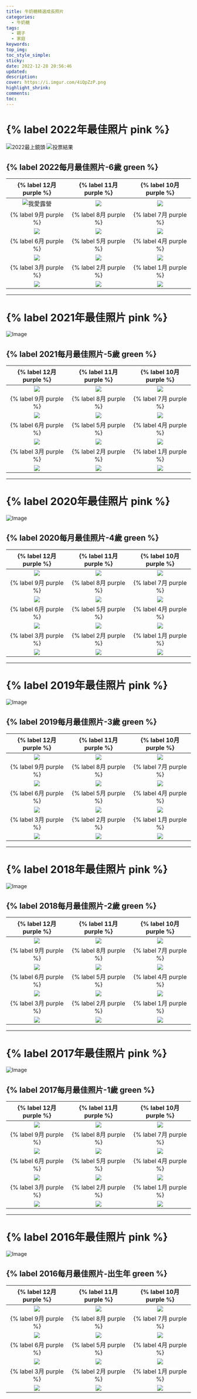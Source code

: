 ```yaml
---
title: 牛奶糖精選成長照片
categories:
  - 牛奶糖
tags:
  - 親子
  - 家庭
keywords:
top_img:
toc_style_simple: 
sticky: 
date: 2022-12-28 20:56:46
updated:
description:
cover: https://i.imgur.com/4iQpZzP.png
highlight_shrink:
comments:
toc:
---
```


# {% label 2022年最佳照片 pink %}

![2022最上鏡頭](https://i.imgur.com/2O2rpdn.png)
![投票結果](https://i.imgur.com/xeie3FO.png)

## {% label 2022每月最佳照片-6歲 green %}

<style>
table th:first-of-type {
    width: 33%;
}
table th:nth-of-type(2) {
    width: 33%;
}
table th:nth-of-type(3) {
    width: 33%;
}
</style>

| {% label 12月 purple %} | {% label 11月 purple %} | {% label 10月 purple %} |
| :---: | :---: | :---: |
| ![我愛露營](https://lh3.googleusercontent.com/Kd40cZwn7jXOuL0fuegIP7-hh-92t6MwJTRIjwTPt6f4REkR-GaaZMgjMTZ-UxyNAiFuLs8c0bmJkSvL86xhcF9VZrfruMLmZrGVUUDrp8spbZAXWGgS-zUizX5GEVmeOnGgzkeA5WI=w1920-h1080) | ![](https://lh3.googleusercontent.com/5xuYUS5E1epOhqmU7dPErrSKqyvg5APqqBcmt0el8zd54N01m4JEKjL2DjtJIrmT52QmxCgKTRXpZzQPlHckI8sHiBpQH-SVlFXdPy-BhiiK0eAoFm-ChSqua6aFViBzjsxRpDssz3A=w1920-h1080) | ![](https://lh3.googleusercontent.com/HPLShnAJB4lOCn-KEZ47gnFvLuuYz2XDH3g1mlIUg0n6AHos6fAy9Ybe5Uhdyi6PR7zrBSzXCoGoL9erzNt8jiMszUoZAHqg4GHcOtdjAfAdAJ1xpX5ktG0WHQBtPmQk72WutDgVEVc=w1920-h1080) |
| {% label 9月 purple %} | {% label 8月 purple %} | {% label 7月 purple %} |
| ![](https://lh3.googleusercontent.com/exC484Yy1wiqU5zFPZArIaR3Vw-sLC8bvESPoUWSh7ehX0Ybg1pGsH3_AbAV8P_1PN4_Y-FjSzlAs6mHq1WToME77O3cbX1GFMHzOtwaC29U-SnYB6gLWNO1b-t-ogVkNbsQkqp3zYI=w1920-h1080) | ![](https://lh3.googleusercontent.com/u3kPsRhliE9BkcKnROlxo_1ynRkEcRPzlc9Wlk1P0eQ4mjezLd1tnzrWHgviL4d2OvAn0l3hUtedEEhgsLcRKQhIbZW1qaM2DbdLSnd4JHWDVzEjmU6KzPDLgc9HDySiXwj9d6PxqIw=w1920-h1080) | ![](https://lh3.googleusercontent.com/4cA8GeyQeAlwb1urHK5HiDgcbDlDzEdursRhCKXkd_zxKSy28sQbjuuChxofCqTdMN9Np27XHFP2owRQ4sf8IK-CtXK_iWLttfS-mQ7tXwvI8jq85sWlIvwqblKqA5M5UoM0blZbCCc=w1920-h1080) |
| {% label 6月 purple %} | {% label 5月 purple %} | {% label 4月 purple %} |
| ![](https://lh3.googleusercontent.com/mVg2Ocjn2nR8PARiF9SNM4lP9ROU6q4-UqlzM4HRTetN9P39iI6Y6mWCmuXM1VrqBcYdT4WsfB9nN0QW6aLKDPP15LXW6yGddwrlCloDHWX0-GRlChSprWyPad8nMk-xi1_u2wbdC3Q=w1920-h1080) | ![](https://lh3.googleusercontent.com/q4aTubOIKVF6laOHSPBWfO8qPvFovekpscBsvU7-yTPs9xjjqogUg-mTz0obLymNGojfrcpFJEpYO4hNEYUvWHsSaql8V09m8qNNQknaU3hc0PBO3ZI9F3k1pP28iTd2DhDlFuhnGZ8=w1920-h1080) | ![](https://lh3.googleusercontent.com/P9rJYNQ2Xu10yy8pAbZGwepcaXhLsKt2S6c8FMxGjVA-RLry9sV7mkweluhTM1TLUsAXjiYBJUj_GG9tHMivAFYDfXK49DqL5Qy4_zEUfe69D94ETRNMU9ECR7cpC0tAPGOXVwaph58=w1920-h1080) |
| {% label 3月 purple %} | {% label 2月 purple %} | {% label 1月 purple %} |
| ![](https://lh3.googleusercontent.com/k833MLCB7jTPfz2Y29d9s025u5-9T0OFc4IYlI8aTD4ebFnVBWTd4dJtjN6qr_rT2qCJ6T8FtR3R72TfexJaKIXPcO2iAPM1mwwKxIKxnimnjjKKOMHR_AcfgfvssDP0u_qBhTt2lE0=w1920-h1080) | ![](https://lh3.googleusercontent.com/BUdhTKxDpp2NU-2xH40a_1WaYcEOG6VQncjWP_9FHPRVQsDVUyBtOhCXHyLYjnnpcr5czHIOZajq2ltvXrMuDYkcp0_dSkrxnnx6h1hIgw7ZptlgXSWfxef46hcC-IHv_TBMTdHiejQ=w1920-h1080) | ![](https://lh3.googleusercontent.com/yOwH95LXDSISvbWW-EdGHcmVnjPqHzkc12dAG3dvgux3oWlq8DzQeX0FrGynGNrWFgvn8jfNDsZKFRHSRx8JvkKXtIXarr_ZVlpgoGFgaqVlvdUL6vnsK_yn-9UrWiWAL3IocyAP2ss=w1920-h1080) |

---

# {% label 2021年最佳照片 pink %}

![Image](https://i.imgur.com/6X2bjxy.png)
<!-- ![Image](https://i.imgur.com/NN0qqE2.png) -->

## {% label 2021每月最佳照片-5歲 green %}

| {% label 12月 purple %} | {% label 11月 purple %} | {% label 10月 purple %} |
| :---: | :---: | :---: |
| ![](https://lh3.googleusercontent.com/vSfaUAbR-OYTG8knGr9ScrAWb8ly2zMmV5f1fg7L88BzFv9XURztA9NDUyct74PyAzNR-rHzDmMI0VP_jTqOQJ28q0iQifMb0a_EKu4MMe50oOSM7DEznTVcRoMxNacKZC8Lm82Jgus=w1920-h1080) | ![](https://lh3.googleusercontent.com/lTSlPg6accRDtzg8CLecBD9w-B7b24_LyvZ63ek37NsgUORKXH28vIWjlD3B1oS8-R-beIfcghURzHSUZLVUZGR_dOiSOd6RezOK4NsKePe8u_j_46DIeUKqvgML03soNkG_qFBW9QA=w1920-h1080) | ![](https://lh3.googleusercontent.com/g_Y0oBm8uf-mppuuL01gxlp00RtGQ3ZIdQbNip2h95jL0WhucYBKHRDclmK7J-2qvdwRhC6Er0xQtdFMQCaiL5GHLi2eRuqb0DKj-tv1cNiLn6qAz2wUOdpdXqZJczfHj8WU_0t3_sw=w1920-h1080) |
| {% label 9月 purple %} | {% label 8月 purple %} | {% label 7月 purple %} |
| ![](https://lh3.googleusercontent.com/spqH2Ju13flxRQ9f2vXY4KBMasMiYnqlwwLKXRzhlFF_aHMvIU2Y82j2baDvPTfmbuixspQr83TznpMtWpqhhRom3TiYORQOIb7Atleg9LVnXr4swOBhf0N1VwTWvMERRdPEPRKr2Xg=w1920-h1080) | ![](https://lh3.googleusercontent.com/9AC58dFtl1rzzsZpLoS9OkbJY5DtzsU4rC4h4HdM1nphe-bz7tIQhxA-WPH5bHaAfyBCfSfGy_HuF-uUvKDnl66M4lt1ryq9cbSbum5Pip2IGceiD1Btm3SyQkEl15SE9BgSkPgywf8=w1920-h1080) | ![](https://lh3.googleusercontent.com/8CkJn-zDMYTOBq0T0Qk77oqzp1fGzUXIXiGLiMYgYjIwsvrKewSzPF5GJNIkwzTmJreQRrQ-1K1fZs917eT73vKCQ6MS1HjPHUQSoOQDIkmf35PYkr2yPmqSTB7XnSRc1QAVNQvwEso=w1920-h1080) |
| {% label 6月 purple %} | {% label 5月 purple %} | {% label 4月 purple %} |
| ![](https://lh3.googleusercontent.com/cNsW80KwFi6fAwPEy0C5BGbzH6YzNiBqEMJw4qYVvAOVNJzzoZ-ZE0q4rBKfNaPVp4pQsM08pT-D4rYFdfZEZaRxQmbt8lKVrEl9FOB_wEIsXIfg567oAqkl3WlbXS9givHyhgEgS9E=w1920-h1080) | ![](https://lh3.googleusercontent.com/76HMrk97DVBcQcPS8w0MxCA43d2IlmAsNDjx4ZpCNMuQoGsC7AEvAk-pBKMepD59Yu1PC9k-q2HKPcMcqj4_Mhm1qKl3mRlbo8aKWqI0UL1QWTmOsYHrDs-cCZImwpT4Ctoqav4bPl8=w1920-h1080) | ![](https://lh3.googleusercontent.com/AnyQl8uqoBZb6lLRUSAYO9vr-YGBFMqpi07EZdOohh5fFQMG8ac5_jqdHeW5BuYIlVnO-vOiCIByxRvLiRPthTrR3ribFTo2BHEsKMt9uzA70MNf3R7d1Q-PDF3tyOqaxqAOo_Nd0Do=w1920-h1080) |
| {% label 3月 purple %} | {% label 2月 purple %} | {% label 1月 purple %} |
| ![](https://lh3.googleusercontent.com/6s4V0l4zYBWhNYw0C-HaLr0EhcN9KLtl3-8lHRj_2ak92FFd9KvMzY-uxnulwKD54qrGgIz85oIuCxvKjZ8I5cU6NSrS-snoUZbNLsHwo5yUFu6d0rFHz8FJbe59uRjpYTYh0fdmXGg=w1920-h1080) | ![](https://lh3.googleusercontent.com/5BIDL_WkZ-eJx8EP8Rprc59mje_F1xPJ9u_UxEIY5fSy3WbVqbhxiYjh0hs-dGwy-wirB3eQKU84pBYXn63wnaLXTj-zQwkov-nCPNpahOi1sK-aRgbNtvr71X1KNy38sO5wfUW0yPI=w1920-h1080) | ![](https://lh3.googleusercontent.com/ke7_tuMd5PB5OPc2EOj-QcfPNvU0lStFHggtn85W4R8HxZCVykJJX8VkLVMYdv5rG1-3A5pyylx4SbC92EvR8DzCegX1HetmF0npjZfMUWylJjYmXl1atVWqRpskWOKzvRzpY61a2Ic=w1920-h1080) |

---

# {% label 2020年最佳照片 pink %}

![Image](https://i.imgur.com/aH97zxz.png)

## {% label 2020每月最佳照片-4歲 green %}

| {% label 12月 purple %} | {% label 11月 purple %} | {% label 10月 purple %} |
| :---: | :---: | :---: |
| ![](https://lh3.googleusercontent.com/whos2bcDCOYavubxQ4HcE4GWjTFuMM2_JOVE_mDBPhdk8GJnAaCXLMyXBw_pmndTfTSUbEOGByBraTNyN5ZN_KLCqqgAB96Dy-oAwYuP2D0eHYxRKTmcGLLgKZG78gRSWrS6HJ4lbZY=w1920-h1080) | ![](https://lh3.googleusercontent.com/Z2W0EJsCUmvk8CEdoz0m0yZD9XUFD8tTLGj_5EmZITBe0cXnnGwIE_MMf3F3usbIxl-pFqzuEXupbqddHeWvKdy3-IZDnAP_MbUFcVNHwfqcOks4HR8XfRLXUdsk88SZWEXNdlO0QEo=w1920-h1080) | ![](https://lh3.googleusercontent.com/pQYQFAXCSxGs1LuD_-Pj4EXqfE9xEveqqI1AFDfpg6WzluLvSqiK3SZqKKhjCelaR7LNTNk3ZU9jaR7q-DLxVNG1zGX5hJxWivn5-FRFQw1PWK_83_mVnu2RarXIED0xe5FF-h4gKes=w1920-h1080) |
| {% label 9月 purple %} | {% label 8月 purple %} | {% label 7月 purple %} |
| ![](https://lh3.googleusercontent.com/dSqhKlCbnqHgrzesizsG-GsmhX_Qu-DRjbuhTRJp57unIfB-cNl4OfvaoVUGoGojZ3kD3n-ChV_YEP42dA7WY5XJ1T1EpR59uLOj0OxcoXfVhxlQF7L7iYWQDaeNAxvs7hy73zkHtsw=w1920-h1080) | ![](https://lh3.googleusercontent.com/7FjE8c2OQXXed5kNH0e-K0VHo0CAvjo0wS3bwtxoc-0E3cnCac_3E8zPLsxpyzbmWBYvlt4NEPRGO-o24P7IooDZQggSQczPnYMySbP1xW4WvNYoUAX0ouXpHSC1CSWkLuXeVub1kdk=w1920-h1080) | ![](https://lh3.googleusercontent.com/lvXLd5wH28oinafiSX74mKpKVqXkVid1yxkJV-PO9kHxd73aWkhU7BjVo-qPcMGSZ70AhyzOJuL0WSuUXYIuWFWpfcmlwYWMMDRR5BLpj-NQ5Og6eg4CB5EcgOuUkc1dvBdRl98gXcM=w1920-h1080) |
| {% label 6月 purple %} | {% label 5月 purple %} | {% label 4月 purple %} |
| ![](https://lh3.googleusercontent.com/3Q2OOL5hPk2XsgLc9GkLOSQ22rvHcXf4c8IQJXbVxqzSh-s2n80L_RAhxK2fK4wiqQvyNxFVRiCDxuZnzZA9Es8G_Rx6_EvYt4EQRrkQGoEHB_zLPR-9gH-x3wC_620eOm3RiBAzhps=w1920-h1080) | ![](https://lh3.googleusercontent.com/ARTjYwQ97BedBepEJR0KYvhKYhqfPYcsBH3GyBnqeNz1YIyYUtlH4T4nXb_qS-mpU4JWHGkRMvtaHtFgptUXw_iYst2J3aBJFdbzcfwlumfo-xzA5_9xuuODpSCMXlak4UduMSQwPWo=w1920-h1080) | ![](https://lh3.googleusercontent.com/Lo8Iy5aJ49OBhK_VPz-u--GP3hpKBU2GzBJuH7obek2iHdM9sZM0nBFPjJYMegoklzkRbZTdi7_iYxsWpiwdlUMIcSt0vO8b6irhUwJApr5jAnrucH79gmpQGUv7yXPpmwTfQ-baWrk=w1920-h1080) |
| {% label 3月 purple %} | {% label 2月 purple %} | {% label 1月 purple %} |
| ![](https://lh3.googleusercontent.com/a4sRq2sFc3_irp387k4HrwYzTE8V0uG9dJ51KD11BxRLuBoeXqBaDtt0hCfBBbMvX9JnedMk65cYZaHg6qrdEPzq1I7kYBnaWA-ucBT0h7DrPGne6MvtA_n00IiA_CDtqwJ4YiazTt0=w1920-h1080) | ![](https://lh3.googleusercontent.com/K4P8xuWZWsf621Hxpqo_-JckdDW6tlqYSKlwnpUoFokGJ8qC3haYH4w0mUEV3PwsT9ly37EoD6IPmkyhlcG1ddRTkxrT4o2DcRK8pZ0KSv8WoXr9gZVAJFOSXdArNFoRd0RcoJBVK0Q=w1920-h1080) | ![](https://lh3.googleusercontent.com/Qjl-4pg502N9tZbBpTLRZeRFxDR6jbhX6tU8fRlrzEk5Ni82KsAO0Am3oUC_t1mapB47ey7CtWa3dFmLlQN8SwDQl1c41XjGiRwg0Ruf-q_cGNd-uwteEObAmyB1JqUZs1c06S1tGcM=w1920-h1080) |

---

# {% label 2019年最佳照片 pink %}

![Image](https://i.imgur.com/ZcamRES.png)

## {% label 2019每月最佳照片-3歲 green %}

| {% label 12月 purple %} | {% label 11月 purple %} | {% label 10月 purple %} |
| :---: | :---: | :---: |
| ![](https://lh3.googleusercontent.com/xP7tLRTqCraCmkUsM1g0mwoAayaRshJkoq0XUbvNR7acZPuUEwJci59nVx2ZfjByUc4dXPhaKXEWRQcm2xi9_BTgsjoThMrBr9PwZoIXkcU028vCxynbquhj8DNsclVXfY26XjjPiNQ=w1920-h1080) | ![](https://lh3.googleusercontent.com/juc-TIzwrcvQyIizTJGHac8CsqEeEM_-LHhPJkY-VkC7yMMiWjVRHUprXdH6ifJ2lq0NAy3aX_fj3vLzcJkFqrTvwIK9SYs4A2fJenKtDQ5r1zbdNZUDD7ToBWkwXy6sdK-wyc_esXs=w1920-h1080) | ![](https://lh3.googleusercontent.com/Z151NZRlhO0eos6sl7J7mCvFvwioXjv3W9A9ko-027b2MfWQ0tmHDJ5rfMjI5GBbE6hlIydiYwA_dc_v-syo1WeVsS0Z69U7ycQrNidoWsDgYPIh_tmKSF805MG4B_BRMh6ACAkDHYQ=w1920-h1080) |
| {% label 9月 purple %} | {% label 8月 purple %} | {% label 7月 purple %} |
| ![](https://lh3.googleusercontent.com/4-fN1yL7McMFbZNc7s3J3gi-TQ6fYxTUdcHzja8s6xQ8LdhlTQDDps6Pu3_L-3eKtk1yhghmjN1-8FV2kYwxcuLNxQvmprcXUAfeml5j26EhE8IZRaxbN6ur-ok-RdhWpo1IuSeJ8m8=w1920-h1080) | ![](https://lh3.googleusercontent.com/guKT4yxTCebtIEc4Z2p5mVt6-VKfLUWTzDnztCBJi8JWc7amu_R5-eObF7on9-wtFF-PJHWYtU7DAXqH1AzGGE_zproLgGhEqniWgdxqLeSrRPkbrPUtljI7FWHKX3hKrwuZDB5ooAE=w1920-h1080) | ![](https://lh3.googleusercontent.com/pGyc783jszbT2ICcDPdBWibXbPKw7GAc43E7PkrmbYmL5PFX8bT5AnO1qM3uoTCeNawv7A3hTaD89esRvCFndlFnDa2pMsf4rQSszH0pP8JNxVhn_Hi0FYCXRD2j-qH7xCGqGT1872c=w1920-h1080) |
| {% label 6月 purple %} | {% label 5月 purple %} | {% label 4月 purple %} |
| ![](https://lh3.googleusercontent.com/DvL-4b5KHi85xaQsfT_bDuPGYG75-3wOdIiIBK2p8C-tQf7UcEgPL1okVO-vg8GjjpQdst7JXpg3PcVPTvKGLxtDBPlWgrXRJ6AFvxG_y9iEEZRhxm1S6IniFIZecnpzWwMKhMkLpjM=w1920-h1080) | ![](https://lh3.googleusercontent.com/d-O3ub_qFzFVT2j6urmGHytBPZx37anFEBWUt4ZOxsBSmdNZvcfU04Pvue7n6cQiBmhgdGCwxafe4oZ6F1lGEqHmA8T-8hlKbEzYHzWzC7GZbfpci7b8KShpdLr8Ngv7ZMs4JDbfJTM=w1920-h1080) | ![](https://lh3.googleusercontent.com/kwfrhHqZM8gkAmfMLo7j0_mLGYCrKdgEAKsxajkibCktRheP1iAKH3OBo2bbfiowtAl9OPOoHdGl5J4nkbaTwg1O2y6tk4dy7KyT4zzJPiAZVOQ1LgXmaXXpVzbBLGSqIv7JNQASoaA=w1920-h1080) |
| {% label 3月 purple %} | {% label 2月 purple %} | {% label 1月 purple %} |
| ![](https://lh3.googleusercontent.com/aHgdIlTuRsH0APrlMbrnQLHwcutazsFDOrMerZxemHOE4JrfZib8v0Z0sV91CACM-sb9-L3d0hE8a5JYEhsAUYWFUWc1_iVq2rL6XEPSA_0K5lpl-d6DzHVSaRcLd3wjsfrAZoeMcbA=w1920-h1080) | ![](https://lh3.googleusercontent.com/2Pizx2MKbbf8nXNj-d-Pv-5nZjGBaml6y4CDmIuWWbMoIOBJgr21JiC_3TsdnZUWI0iX5J9RVk5jwKHFalGO3Pu8r0y1_SBexHlX-KRVfjv-Y4IjUsHIuLb3E4GZiZ_eG5J7R_7fLwo=w1920-h1080) | ![](https://lh3.googleusercontent.com/Pmoi8knDyI8hdd3ZWihfsQihTUI7fyAFlTpi7EO_Bt-xrFEoYEDq7qm2-gmM-ot3YjEp9JLSivomnUwQPREvSnNDeo8M35x5Dx7_xT1rxPXz0PWjEVsVyHhVFHBzIlnmhI7bga8fEeY=w1920-h1080) |

---

# {% label 2018年最佳照片 pink %}

![Image](https://i.imgur.com/9A3mpJX.png)

## {% label 2018每月最佳照片-2歲 green %}

| {% label 12月 purple %} | {% label 11月 purple %} | {% label 10月 purple %} |
| :---: | :---: | :---: |
| ![](https://lh3.googleusercontent.com/_OhfNLxvP6W8a1sLyfoMiubBgwXI08paY29NxOJqgY9YA5oHx3eusbNH8zsin3X-RFAGLuFvfHQCzsnyapVEypCjG-nFxK9hn-te2czvZ2Fp9pT96Okd0bElGUgP7IWhVmpBlvSNNo8=w1920-h1080) | ![](https://lh3.googleusercontent.com/CQ1G0btJ0lY0t6BlzXhlIFVCI14FkRBxX_s2qrVo8r-w2R236nNH5WCRG0sgUI4SDJ4_VGwvGNnCM_aaR0fCaQT6qS5u1Nx1bW742lrnjttSUDfFqAnP6LbZ4v4rgklIIYngBeKA51c=w1920-h1080) | ![](https://lh3.googleusercontent.com/tx4GxVsvK1JzSvf72pNHPkIgzjvp78Sp-W7R9NPXN3UiN9hpDnt8_5r683tANq8OoyFxYtFncA6F2M6K8_-haE6HdR6JZKfq2Jb8sXzGWHa_ESQdou3BktNO9epNNq1eLiwQnrRFLEE=w1920-h1080) |
| {% label 9月 purple %} | {% label 8月 purple %} | {% label 7月 purple %} |
| ![](https://lh3.googleusercontent.com/DsSglWzUT-rPEMsgWY3H0h9arWwIoodAgLwc-vrXsYY2gzSZ42_slaelJP4eMrtKeN9ohnb0fzRNc4ZXga9P6CjWSfof_8u43IfzC0vl-FElbaoKfbr2tRG4pkgTabFV0dC4WmvdG-4=w1920-h1080) | ![](https://lh3.googleusercontent.com/dbfxy91TJC5PKLqn4f-Rx-g71tsNat4ADk7qC1lnzHRubrRwQIBLxGCSCNgglGv9DDv1vBXT1_-AFFEfA16ggbyb1u92tTZcNgaS45Z-FNpQxm1O3nONnzJ8vS8aKqiQGpp3TX1uf_E=w1920-h1080) | ![](https://lh3.googleusercontent.com/ekjkgPrQ7-DW5iQTQdC-Dm_UoBmUcCswOd-tO_Ue-uGlxpEkDd2rzfQnJmx0QM5aDsNuGvldwFzx-GAhOz98Y6vLMQEV7MfrUPygTEvFMo7E31F0azx4lZEWjeGuPrSN4hk_1Kl88aU=w1920-h1080) |
| {% label 6月 purple %} | {% label 5月 purple %} | {% label 4月 purple %} |
| ![](https://lh3.googleusercontent.com/qgzzh4bQZoAuadxLy5qtvNsDxK_J1MQmih5yuqw_RcYBirXWPcEHdWjnaZvD8msAc-IkCgqUpPAqeoS_b-M78tRAJz29gFZQGFlGTjN-CCL_g1-MOiPBboZNf0S3E7RtMEfwXebKQqI=w1920-h1080) | ![](https://lh3.googleusercontent.com/XVH_GAMf2OKCw95cB_frXkfzbwNCeTbQh_UN7jiySYUhxBP5zGssTO5PSTfVOlzEPC6Ps-YD2nHREs1itZdsuh4iFctNKGuqNYPVpfD8nFB5CkiF7HxxMTZKYGkiBYWzxkDsk8CuYcs=w1920-h1080) | ![](https://lh3.googleusercontent.com/lIW_r6oaBxz4bCg5p927dHOIYAacjvLc3oGVOCmTFWh_KhIlSXIsNINrdQqGEubh-qW7t4M_2w0xzrS09wUdL5h4ZUTIzqK245T8zvgkQM9Mm44yq8jFC5diFJ9va9LNtG0d5q_LD9c=w1920-h1080) |
| {% label 3月 purple %} | {% label 2月 purple %} | {% label 1月 purple %} |
| ![](https://lh3.googleusercontent.com/v1DRUlqYQY8ymcjkJ9SsV7VzXLjpnisMlvbZ29b5hfkmcFrJjB5qZTJnmQ4-yQA-FD6qYqWnPve3Wv3sMxJZMRHMrMw12ZvPWtapcP9-VRscBwgUcCyajF5JLSx39HLzJM-_fNpGD0E=w1920-h1080) | ![](https://lh3.googleusercontent.com/L7rmali8G216TuRwTuIFZIT6fnuHIBj7RJoI6rbLutwkFVwQHX62JIChOEzRcKMqzeQHIciwGIpFeHW6YtaYrW3cS0xm_J6oo-MnHlKSiESMClgMfsdiunyUUwRjQRhrkHNa2Fldbno=w1920-h1080) | ![](https://lh3.googleusercontent.com/UGF6FF9RMYb60Gg6hEIKHOL5OWrBZTlMrZfRI1FabjK_zXUZiSIPwS1pa2eR6OgD4wCEIflX296g-f3MvSjG44QHymTWaopWNp0hk7Cigm9LQRJjz5Ti4UTaGBVIL_qdEgRYXpXOkYc=w1920-h1080) |

---

# {% label 2017年最佳照片 pink %}

![Image](https://i.imgur.com/Jzke2eT.png)

## {% label 2017每月最佳照片-1歲 green %}

| {% label 12月 purple %} | {% label 11月 purple %} | {% label 10月 purple %} |
| :---: | :---: | :---: |
| ![](https://lh3.googleusercontent.com/lfNQpBkUSR1XLKpGOw99fdhqdg5beMH0bKWyqAa55mi5FhbJTm0OhDTJczxfiklf7TfUsdbKMY1r6UHV3q0OL3mzUPB28YxvXlV1SUKWj_booqUCzIHlftEWJaZAkGMnQYA217f_xVY=w1920-h1080) | ![](https://lh3.googleusercontent.com/ssYexd62qvMct6pjiBwUxyuZVQPxIkxSL5VnPN96vZNNrIbWxPhXoANEe7fGt5agCToYpyRuDEwO1E9lf_bNcOAsmQllCfjIXHaERbEfBLYwkOtWTLSIJa23YzBeEfeCqx7pkpNSW0s=w1920-h1080) | ![](https://lh3.googleusercontent.com/DWjSeLsU1wqTuTcaZdVk29wbtkMiwWOKPY97MIYRkXuyfSyIzjWHvav5Aga-8tBPb9LfqNpO2dNSgmp_PXjqiWduJLCmIAAEZnH7VbCZjH6vf-Pe2-1ArPP70hazMUFVBd9Mt_fK1Ks=w1920-h1080) |
| {% label 9月 purple %} | {% label 8月 purple %} | {% label 7月 purple %} |
| ![](https://lh3.googleusercontent.com/BuRdg9ZD6PfLG8MIdYOH6bQB9PCT7ad-2I7jpcePDNZ4gWyUrV8hyc7yvHt5DzZALc1o233KmxtJJQth4KlzHNwnuCU1AEE7-vI3Ao1AAq3_N8-4gB48Z03ls6HY0aj0VywmgmV38W8=w1920-h1080) | ![](https://lh3.googleusercontent.com/RZXWo28Bj5xCwlMLDrwBm4UeZ3Gn9iNExviwSpCp0h5NKRemEv3B111PaewXb_26Ry444PzfIb_2W_BkT0aktQDF7YrKyQzGeHgv7yU5JTfkw7isapnJqUp4HWKgyxtzmmVXokP1xCw=w1920-h1080) | ![](https://lh3.googleusercontent.com/CjV8UOg6z-W2PlmztFjx7NTAleviR6z9bvFxW1Uck5ceZ_F9FiXVUfhmue4Zyau2sSaLVbwo42GMtubGBygzv3QqKYUjR6PS41MdNIcpwLffsnlf1L85RimDnx1wT-FilY2Y4-ywtd4=w1920-h1080) |
| {% label 6月 purple %} | {% label 5月 purple %} | {% label 4月 purple %} |
| ![](https://lh3.googleusercontent.com/HgU7wR2qCWl7U8vFXfrIy7KhIeRQsXT9AohnK8p_JPNdB9G2w8rAi4O8Ke9Emzl1vhQzTxUw-H4liYuuCWYa63ZjCaBta5UHrBNSnXet-VxFm0-h1K9TYIDuNWOuYfIArHiblVljDDE=w1920-h1080) | ![](https://lh3.googleusercontent.com/BUF738T73qbrxecd-IEzN5jqY3jh-O5XRf2rlJyookt9XBp8iSHWaM_wD1ezju6Y8lBCxFIFZbW2YwEYzT4fokHOTt_99yHqztJEqR8rQjn2LEgx7dWaWkBE5TG2lqhInFepeNlLQOI=w1920-h1080) | ![](https://lh3.googleusercontent.com/aF-cUqkvawVZBqjSesQEzBxIh_8ao7QnQqoTaX-9eddOQ_VUo9sQv5jJrhY7YDOhjsXpxXd5C_vcH6ysUxSwzRe1h-L2rf0IoabqcDpa68zNDWCwD3r3uV_WNuDtSDgO8gsA9uKX6SE=w1920-h1080) |
| {% label 3月 purple %} | {% label 2月 purple %} | {% label 1月 purple %} |
| ![](https://lh3.googleusercontent.com/BbWaGoqAuF_GQPAZwrVrJSeNfLk2-eg_V-u2yl8V5OcDdYLOEQbodSOWHa_CXujmxmoiyITBeW6hyq1Cz8F4aD-5c2FgZdpJ4oJ_gipKcTX0gSIDkwGsLlKuxq8TsiCRC8E5U6Epcyk=w1920-h1080) | ![](https://lh3.googleusercontent.com/-nibEQgTKwSf6RPjhV19uZo60-mM80aUlSL2OrxT2LcueNazqtzEjc0avjG1FhxBcvUYfQOkSPblAuvsM6eWKnQwSXmrcJQwQUZS1_nb4YfYfO7Es6DnjFDwzCUmOFhNkNgSBhb-OoY=w1920-h1080) | ![](https://lh3.googleusercontent.com/UOOK5pwo6uKERCBW8F_XRgpqBRpEmWPx8HGIuMzIkWXWSLMolLYQAMOT3Q-iYgmPTCDUgJq2uHrYJMIcUnhn02AYeZQMxLKt8QHZyxK_l4PMsbx7eu-rZm16AmwWw7Om9gorPc_fzzk=w1920-h1080) |

---

# {% label 2016年最佳照片 pink %}

![Image](https://i.imgur.com/VE65tal.png)

## {% label 2016每月最佳照片-出生年 green %}

| {% label 12月 purple %} | {% label 11月 purple %} | {% label 10月 purple %} |
| :---: | :---: | :---: |
| ![](https://lh3.googleusercontent.com/Vda2Z1zW8D5KI0of5PXrg8eBJNVe06dok1EWxgsQnj4sZNnffkj4gBjdINLO4A0o1pWHnslCZMabJIhQdxdoc6oc5mfmD6XRw_cJHCcqOYUplY0z_1GJPNkZv1xm2azpY09mx6d71Q0=w1920-h1080) | ![](https://lh3.googleusercontent.com/eTcocIKfBJzja2rRDJAOTxZzq6E4BIQEe2if8siJ4GY3_KE4pKtFIlHQdvvTHHuxk9t3UFSNFFbU73wjS5btvHhj-G-cc7AgiMqBqhHsOnSCfhJhGLq-f0J0j-pPTbOq0sDXlxXGd7c=w1920-h1080) | ![](https://lh3.googleusercontent.com/7w07eTfjivyi4oVfDm9eUFat1EVLdtKKecYmCdNVAtcXnA_gFUzezLznUmxcpOFoLuZG5FEWCKbCS5gQO-l0XFLuuqettHwv0vZw-zqOyfu5BOBxf5Ya9bq4eW0UnwEq-6FXp5AZjYo=w1920-h1080) |
| {% label 9月 purple %} | {% label 8月 purple %} | {% label 7月 purple %} |
| ![](https://lh3.googleusercontent.com/flE1RlMicc26mwo_S69BwGMvZuQhISwSUG6Z4_M_a8QfeLyxdPliLiIqxJHx26Np8IUHRoqaAfo4v_DJLwnh82NlGfySUtVrDKUXwLrihfPizJmHGhl4OZtC3isOJOYfowJfhzqUlCI=w1920-h1080) | ![](https://lh3.googleusercontent.com/yhZ-XRYoQbJNT1TMGCXQ5wcVCjSd5lCH2eh9y5cUMJMe8o7TFusEtoY9uEmcUHAhEJUYhsWufeROHk0_CijxrQMmCaSvzm4dotHM8Z5g-AyC9swE0LZaawcydcqG6rGRVjmp2LXzXc8=w1920-h1080) | ![](https://lh3.googleusercontent.com/kjN1Wfg3XAImYQn6FsLawg2ySkpDF_Ip0PqqpWwc-lFDrMHwFcyXBLRbk_FjZ5K9Wc3qAcrPW8YxawhGsz9QXfpNuUxIRuG-EZEZLt0ov8K-mgJKRprcV9EBLr0CDfQTv3VYQ-Bubo8=w1920-h1080) |
| {% label 6月 purple %} | {% label 5月 purple %} | {% label 4月 purple %} |
| ![](https://lh3.googleusercontent.com/fV3Jnzv-S6hRzoprCEwnnZP6jvKLdaD-1QmHwagNTKurMoHhTh0zCpIVwu4FWiI_3Pu9fxAf6DVqOichYKFkcvmCcNrsXew-puX0Lt56Be_e_4vDofCoKXiGd9mpgiORiINRAoqdK-0=w1920-h1080) | ![](https://lh3.googleusercontent.com/vNG_h1G_rYLsdIQTtc2t8sgP_uU3iC5C3QcImxQFxesOQJ8dXRXfSVj6K-s5VjwtcUFhu2aKv2L8PR02q63CElIBaaMjfgFvQBMOuQcr9TnumTGpvroapO_GhuRPfAYXImGkZGgP3Os=w1920-h1080) | ![](https://lh3.googleusercontent.com/n2oJWbgTkECxJsR3skJ22V25su75AhYoZF-0PR96DEpshnsV2Vy8EDmKW0r3M942OYYhei_puPmQXmA14Q1Ah3y74JRsXw69JbzYIGE3ylCH89LfOKoOR7S1-piRW1rAb7QuUfZQtvQ=w1920-h1080) |
| {% label 3月 purple %} | {% label 2月 purple %} | {% label 1月 purple %} |
| ![](https://lh3.googleusercontent.com/yT1o3ZeYQlk7QerXt3pY9aGnUFLhpU015SDdQs2UGh8VBnjiBwlLMRhTMg1D3suHlCJXSwLDl-KW5k4miLreovwPwmb-YpdAa6iD21_0LHZSrXViVsqu2bg8v4Y98xLvFxlT88yr6Xo=w1920-h1080) | ![](https://lh3.googleusercontent.com/KPok3Yq6hIEhwkCOj95GYKaiFCzwwVKNCvmAOyHDYGOcF57bLb3-NG9VkNjlyEzM-6ooPrpCbmzU5tR-1-wMB6B-kAZpCFY10DNBoqLbshUH_7-Lg06OTFd5ZAjF6eFy2Lp89LY8cTg=w1920-h1080) | ![](https://lh3.googleusercontent.com/MP7f83btk2KQDeO155xdrwQUWcCuFU3A6iyYT8OsLReOcO2EXm-wQpHoufx_FuUVUglRPSzaPGDtIHqEx-oTh8c6hsgbV11BdXTShT47OTpKt44ZvqsEfeOoxLNrbT1mEN2DQ0yq4hM=w1920-h1080) |

